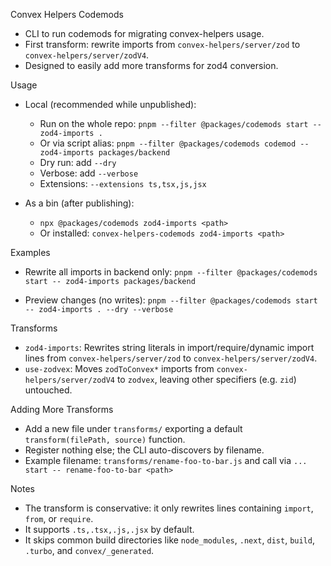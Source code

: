 Convex Helpers Codemods

- CLI to run codemods for migrating convex-helpers usage.
- First transform: rewrite imports from `convex-helpers/server/zod` to `convex-helpers/server/zodV4`.
- Designed to easily add more transforms for zod4 conversion.

Usage

- Local (recommended while unpublished):
  - Run on the whole repo: `pnpm --filter @packages/codemods start -- zod4-imports .`
  - Or via script alias: `pnpm --filter @packages/codemods codemod -- zod4-imports packages/backend`
  - Dry run: add `--dry`
  - Verbose: add `--verbose`
  - Extensions: `--extensions ts,tsx,js,jsx`

- As a bin (after publishing):
  - `npx @packages/codemods zod4-imports <path>`
  - Or installed: `convex-helpers-codemods zod4-imports <path>`

Examples

- Rewrite all imports in backend only:
  `pnpm --filter @packages/codemods start -- zod4-imports packages/backend`

- Preview changes (no writes):
  `pnpm --filter @packages/codemods start -- zod4-imports . --dry --verbose`

Transforms

- `zod4-imports`: Rewrites string literals in import/require/dynamic import lines
  from `convex-helpers/server/zod` to `convex-helpers/server/zodV4`.
- `use-zodvex`: Moves `zodToConvex*` imports from `convex-helpers/server/zodV4`
  to `zodvex`, leaving other specifiers (e.g. `zid`) untouched.

Adding More Transforms

- Add a new file under `transforms/` exporting a default `transform(filePath, source)` function.
- Register nothing else; the CLI auto-discovers by filename.
- Example filename: `transforms/rename-foo-to-bar.js` and call via
  `... start -- rename-foo-to-bar <path>`

Notes

- The transform is conservative: it only rewrites lines containing `import`, `from`, or `require`.
- It supports `.ts,.tsx,.js,.jsx` by default.
- It skips common build directories like `node_modules`, `.next`, `dist`, `build`, `.turbo`, and `convex/_generated`.
